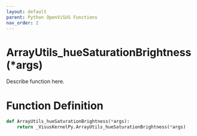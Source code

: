 ```yaml
---
layout: default
parent: Python OpenViSUS Functions
nav_order: 2
---
```


# ArrayUtils_hueSaturationBrightness(*args)

Describe function here.

# Function Definition

```python
def ArrayUtils_hueSaturationBrightness(*args):
    return _VisusKernelPy.ArrayUtils_hueSaturationBrightness(*args)
```